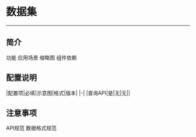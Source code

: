 # 数据集
----
## 简介
功能
应用场景
缩略图
组件依赖
## 配置说明

|配置项|必填|示意图|格式|版本|
|-|
|查询API|是|无|无||

## 注意事项
API规范
数据格式规范